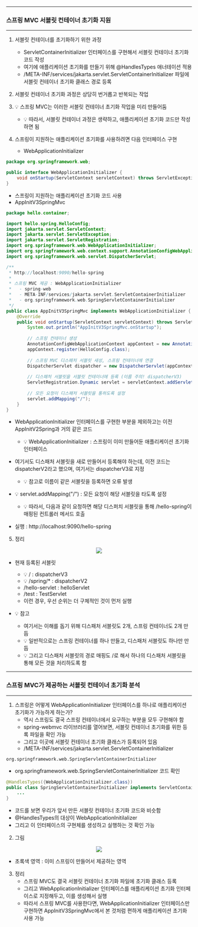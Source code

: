 -----
### 스프링 MVC 서블릿 컨테이너 초기화 지원
-----
1. 서블릿 컨테이너를 초기화하기 위한 과정
   - ServletContainerInitializer 인터페이스를 구현해서 서블릿 컨테이너 초기화 코드 작성
   - 여기에 애플리케이션 초기화를 만들기 위해 @HandlesTypes 애너테이션 적용
   - /META-INF/services/jakarta.servlet.ServletContainerInitializer 파일에 서블릿 컨테이너 초기화 클래스 경로 등록

2. 서블릿 컨테이너 초기화 과정은 상당히 번거롭고 반복되는 작업
3. 💡 스프링 MVC는 이러한 서블릿 컨테이너 초기화 작업을 미리 만들어둠
   - 💡 따라서, 서블릿 컨테이너 과정은 생략하고, 애플리케이션 초기화 코드만 작성하면 됨

4. 스프링이 지원하는 애플리케이션 초기화를 사용하려면 다음 인터페이스 구현
   - WebApplicationInitializer
```java
package org.springframework.web;

public interface WebApplicationInitializer {
    void onStartup(ServletContext servletContext) throws ServletException;
}
```

  - 스프링이 지원하는 애플리케이션 초기화 코드 사용
  - AppInitV3SpringMvc
```java
package hello.container;

import hello.spring.HelloConfig;
import jakarta.servlet.ServletContext;
import jakarta.servlet.ServletException;
import jakarta.servlet.ServletRegistration;
import org.springframework.web.WebApplicationInitializer;
import org.springframework.web.context.support.AnnotationConfigWebApplicationContext;
import org.springframework.web.servlet.DispatcherServlet;

/**
 * http://localhost:9090/hello-spring
 * 
 * 스프링 MVC 제공 : WebApplicationInitializer
 *   - spring-web
 *   - META-INF/services/jakarta.servlet.ServletContainerInitializer
 *   - org.springframework.web.SpringServletContainerInitializer  
 */
public class AppInitV3SpringMvc implements WebApplicationInitializer {
    @Override
    public void onStartup(ServletContext servletContext) throws ServletException {
        System.out.println("AppInitV3SpringMvc.onStartup");
        
        // 스프링 컨테이너 생성
        AnnotationConfigWebApplicationContext appContext = new AnnotationConfigWebApplicationContext();
        appContext.register(HelloConfig.class);
        
        // 스프링 MVC 디스패처 서블릿 새성, 스프링 컨테이너에 연결
        DispatcherServlet dispatcher = new DispatcherServlet(appContext);
        
        // 디스패처 서블릿을 서블릿 컨테이너에 등록 (이름 주의! dispatcherV3)
        ServletRegistration.Dynamic servlet = servletContext.addServlet("dispatcherV3", dispatcher);
        
        // 모든 요청이 디스패처 서블릿을 통하도록 설정
        servlet.addMapping("/");
    }
}
```
  - WebApplicationInitializer 인터페이스를 구현한 부분을 제외하고는 이전 AppInitV2Spring과 거의 같은 코드
    + 💡 WebApplicationInitializer : 스프링이 이미 만들어둔 애플리케이션 초기화 인터페이스
  - 여기서도 디스패처 서블릿을 새로 만들어서 등록해야 하는데, 이전 코드는 dispatcherV2라고 했으며, 여기서는 dispatcherV3로 지정
    + 💡 참고로 이름이 같은 서블릿을 등록하면 오류 발생
  - 💡 servlet.addMapping("/") : 모든 요청이 해당 서블릿을 타도록 설정
    + 💡 따라서, 다음과 같이 요청하면 해당 디스퍼치 서블릿을 통해 /hello-spring이 매핑된 컨트롤러 메서드 호출

  - 실행 : http://localhost:9090/hello-spring

5. 정리
<div align="center">
<img src="https://github.com/user-attachments/assets/81008e06-9891-456b-96df-acf3099d931b">
</div>

  - 현재 등록된 서블릿
    + 💡 / : dispatcherV3
    + 💡 /spring/* : dispatcherV2
    + /hello-servlet : helloServlet
    + /test : TestServlet
    + 이런 경우, 우선 순위는 더 구체적인 것이 먼저 실행

  - 💡 참고
    + 여기서는 이해를 돕기 위해 디스패처 서블릿도 2개, 스프링 컨테이너도 2개 만듬
    + 💡 일반적으로는 스프링 컨테이너를 하나 만들고, 디스패처 서블릿도 하나만 만듬
    + 💡 그리고 디스패처 서블릿의 경로 매핑도 /로 해서 하나의 디스패처 서블릿을 통해 모든 것을 처리하도록 함

-----
### 스프링 MVC가 제공하는 서블릿 컨테이너 초기화 분석
-----
1. 스프링은 어떻게 WebApplicationInitializer 인터페이스를 하나로 애플리케이션 초기화가 가능하게 하는가?
   - 역시 스프링도 결국 스프링 컨테이너에서 요구하는 부분을 모두 구현해야 함
   - spring-webmvc 라이브러리를 열어보면, 서블릿 컨테이너 초기화를 위한 등록 파일을 확인 가능
   - 그리고 이곳에 서블릿 컨테이너 초기화 클래스가 등록되어 있음
   - /META-INF/services/jakarta.servlet.ServletContainerInitializer
```
org.springframework.web.SpringServletContainerInitializer
```
   - org.springframework.web.SpringServletContainerInitializer 코드 확인
```java
@HandlesTypes({WebApplicationInitializer.class})
public class SpringServletContainerInitializer implements ServletContainerInitializer {
    ...
}
```
  - 코드를 보면 우리가 앞서 만든 서블릿 컨테이너 초기화 코드와 비슷함
  - @HandlesTypes의 대상이 WebApplicationInitilalizer
  - 그리고 이 인터페이스의 구현체를 생성하고 실행하는 것 확인 가능

2. 그림
<div align="center">
<img src="https://github.com/user-attachments/assets/c33fac96-cfa3-415f-9490-5f9c0506aa09">
</div>

  - 초록색 영역 : 이미 스프링이 만들어서 제공하는 영역

3. 정리
   - 스프링 MVC도 결국 서블릿 컨테이너 초기화 파일에 초기화 클래스 등록
   - 그리고 WebApplicationInitializer 인터페이스를 애플리케이션 초기화 인터페이스로 지정해두고, 이를 생성해서 실행
   - 따라서 스프링 MVC를 사용한다면, WebApplicationInitializer 인터페이스만 구현하면 AppInitV3SpringMvc에서 본 것처럼 편하게 애플리케이션 초기화 사용 가능
